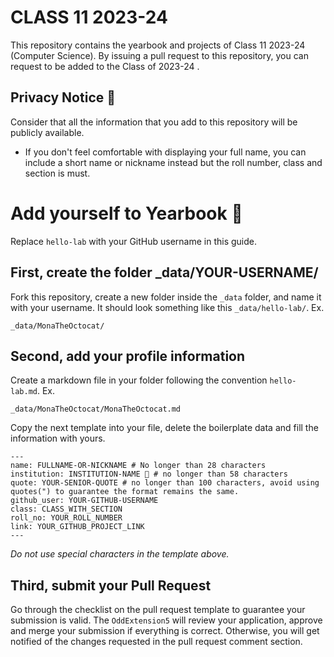 # CLASS 11 2023-24
This repository contains the yearbook and projects of Class 11 2023-24 (Computer Science). 
By issuing a pull request to this repository, you can request to be added to the Class of 2023-24 .

## Privacy Notice 👀
Consider that all the information that you add to this repository will be publicly available.

- If you don't feel comfortable with displaying your full name, you can include a short name or nickname instead but the roll number, class and section is must.

# Add yourself to Yearbook 🏫

Replace `hello-lab` with your GitHub username in this guide.

## First, create the folder _data/YOUR-USERNAME/ 
Fork this repository, create a new folder inside the `_data` folder, and name it with your username. It should look something like this `_data/hello-lab/`. Ex.

```
_data/MonaTheOctocat/
```

## Second, add your profile information
Create a markdown file in your folder following the convention `hello-lab.md`. Ex.

```
_data/MonaTheOctocat/MonaTheOctocat.md
```
Copy the next template into your file, delete the boilerplate data and fill the information with yours.
```
---
name: FULLNAME-OR-NICKNAME # No longer than 28 characters
institution: INSTITUTION-NAME 🚩 # no longer than 58 characters
quote: YOUR-SENIOR-QUOTE # no longer than 100 characters, avoid using quotes(") to guarantee the format remains the same.
github_user: YOUR-GITHUB-USERNAME
class: CLASS_WITH_SECTION
roll_no: YOUR_ROLL_NUMBER
link: YOUR_GITHUB_PROJECT_LINK
---
```

_Do not use special characters in the template above._

## Third, submit your Pull Request

Go through the checklist on the pull request template to guarantee your submission is valid. 
The `OddExtension5` will review your application, approve and merge your submission if everything is correct. Otherwise, you will get notified of the changes requested in the pull request comment section. 
